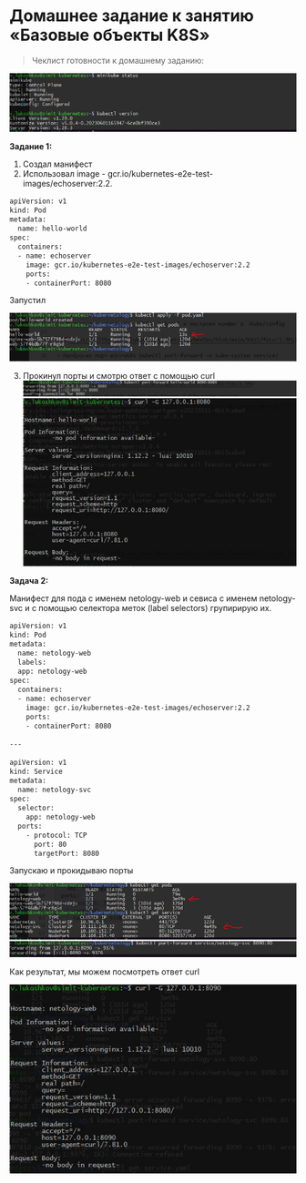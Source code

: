 # Домашнее задание к занятию «Базовые объекты K8S»


> Чеклист готовности к домашнему заданию:

![](https://github.com/lukoshkovve/NetologyDevOps/blob/main/K8S2/foto/1.JPG)

**Задание 1:**

1. Создал манифест
2. Использовал image - gcr.io/kubernetes-e2e-test-images/echoserver:2.2.
```
apiVersion: v1
kind: Pod
metadata:
  name: hello-world
spec:
  containers:
  - name: echoserver
    image: gcr.io/kubernetes-e2e-test-images/echoserver:2.2
    ports:
    - containerPort: 8080
```
Запустил

![](https://github.com/lukoshkovve/NetologyDevOps/blob/main/K8S2/foto/2.JPG)

3. Прокинул порты и смотрю ответ с помощью curl
![](https://github.com/lukoshkovve/NetologyDevOps/blob/main/K8S2/foto/3.JPG)
![](https://github.com/lukoshkovve/NetologyDevOps/blob/main/K8S2/foto/4.JPG)


**Задача 2:**

Манифест для пода с именем netology-web и севиса с именем netology-svc и с помощью селектора меток (label selectors) групирирую их.

```
apiVersion: v1
kind: Pod
metadata:
  name: netology-web
  labels:
  app: netology-web
spec:
  containers:
  - name: echoserver
    image: gcr.io/kubernetes-e2e-test-images/echoserver:2.2
    ports:
    - containerPort: 8080

---

apiVersion: v1
kind: Service
metadata:
  name: netology-svc
spec:
  selector:
    app: netology-web
  ports:
    - protocol: TCP
      port: 80
      targetPort: 8080
```

Запускаю и прокидываю порты 

![](https://github.com/lukoshkovve/NetologyDevOps/blob/main/K8S2/foto/5.JPG)
![](https://github.com/lukoshkovve/NetologyDevOps/blob/main/K8S2/foto/6.JPG)

Как результат, мы можем посмотреть ответ curl

![](https://github.com/lukoshkovve/NetologyDevOps/blob/main/K8S2/foto/7.JPG)